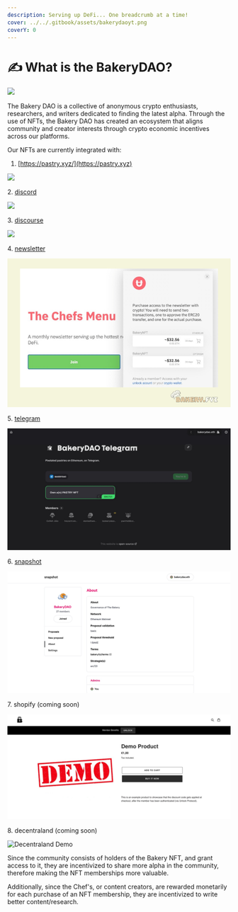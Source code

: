 ```yaml
---
description: Serving up DeFi... One breadcrumb at a time!
cover: ../../.gitbook/assets/bakerydaoyt.png
coverY: 0
---
```


# ✍ What is the BakeryDAO?

![](../../.gitbook/assets/chrome\_LKjKOoybUH.png)

The Bakery DAO is a collective of anonymous crypto enthusiasts, researchers, and writers dedicated to finding the latest alpha. Through the use of NFTs, the Bakery DAO has created an ecosystem that aligns community and creator interests through crypto economic incentives across our platforms.

Our NFTs are currently integrated with:

1. [https://pastry.xyz/](https://pastry.xyz)

![](../../.gitbook/assets/chrome\_zUFigFgSf6.png)

2\. [discord](https://discord.gg/bakerydao)

![](../../.gitbook/assets/Discord\_HeONEga5kD.png)

3\. [discourse](https://bake.community)

![](../../.gitbook/assets/chrome\_F507bXeQ7Y.png)

4\. [newsletter](https://bakerydao.me/newsletter)

![BakeryDAO Newsletter](../../.gitbook/assets/newsl.png)

5\. [telegram](https://alpha.guild.xyz/bakerydao-telegram)

![BakeryDAO Telegram](../../.gitbook/assets/tgg.jpg)

6\. [snapshot](https://vote.bakery.fyi/#/)

![BakeryDAO Governance](../../.gitbook/assets/votee.jpg)

7\. shopify (coming soon)

![Demo Shopify](../../.gitbook/assets/demoo.jpg)

8\. decentraland (coming soon)

![Decentraland Demo](../../.gitbook/assets/demooo.gif)

Since the community consists of holders of the Bakery NFT, and grant access to it, they are incentivized to share more alpha in the community, therefore making the NFT memberships more valuable.&#x20;

Additionally, since the Chef's, or content creators, are rewarded monetarily for each purchase of an NFT membership, they are incentivized to write better content/research.&#x20;
